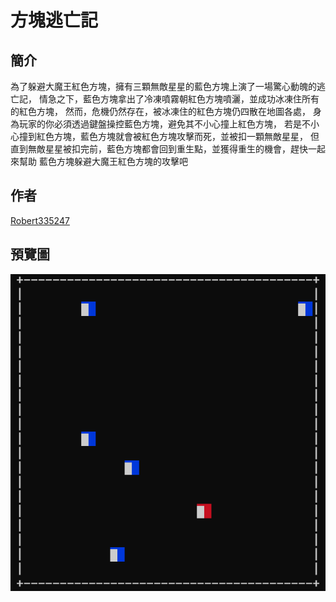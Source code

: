 # 方塊逃亡記  

## 簡介

為了躲避大魔王紅色方塊，擁有三顆無敵星星的藍色方塊上演了一場驚心動魄的逃亡記，
情急之下，藍色方塊拿出了冷凍噴霧朝紅色方塊噴灑，並成功冰凍住所有的紅色方塊，
然而，危機仍然存在，被冰凍住的紅色方塊仍四散在地圖各處，
身為玩家的你必須透過鍵盤操控藍色方塊，避免其不小心撞上紅色方塊，
若是不小心撞到紅色方塊，藍色方塊就會被紅色方塊攻擊而死，並被扣一顆無敵星星，
但直到無敵星星被扣完前，藍色方塊都會回到重生點，並獲得重生的機會，趕快一起來幫助
藍色方塊躲避大魔王紅色方塊的攻擊吧

## 作者

[Robert335247](https://github.com/robert335247)

## 預覽圖

![](./screenShoot.png)

